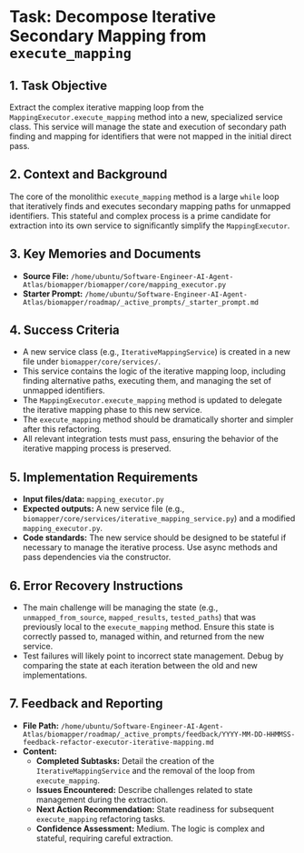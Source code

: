 # Task: Decompose Iterative Secondary Mapping from `execute_mapping`

## 1. Task Objective
Extract the complex iterative mapping loop from the `MappingExecutor.execute_mapping` method into a new, specialized service class. This service will manage the state and execution of secondary path finding and mapping for identifiers that were not mapped in the initial direct pass.

## 2. Context and Background
The core of the monolithic `execute_mapping` method is a large `while` loop that iteratively finds and executes secondary mapping paths for unmapped identifiers. This stateful and complex process is a prime candidate for extraction into its own service to significantly simplify the `MappingExecutor`.

## 3. Key Memories and Documents
- **Source File:** `/home/ubuntu/Software-Engineer-AI-Agent-Atlas/biomapper/biomapper/core/mapping_executor.py`
- **Starter Prompt:** `/home/ubuntu/Software-Engineer-AI-Agent-Atlas/biomapper/roadmap/_active_prompts/_starter_prompt.md`

## 4. Success Criteria
- A new service class (e.g., `IterativeMappingService`) is created in a new file under `biomapper/core/services/`.
- This service contains the logic of the iterative mapping loop, including finding alternative paths, executing them, and managing the set of unmapped identifiers.
- The `MappingExecutor.execute_mapping` method is updated to delegate the iterative mapping phase to this new service.
- The `execute_mapping` method should be dramatically shorter and simpler after this refactoring.
- All relevant integration tests must pass, ensuring the behavior of the iterative mapping process is preserved.

## 5. Implementation Requirements
- **Input files/data:** `mapping_executor.py`
- **Expected outputs:** A new service file (e.g., `biomapper/core/services/iterative_mapping_service.py`) and a modified `mapping_executor.py`.
- **Code standards:** The new service should be designed to be stateful if necessary to manage the iterative process. Use async methods and pass dependencies via the constructor.

## 6. Error Recovery Instructions
- The main challenge will be managing the state (e.g., `unmapped_from_source`, `mapped_results`, `tested_paths`) that was previously local to the `execute_mapping` method. Ensure this state is correctly passed to, managed within, and returned from the new service.
- Test failures will likely point to incorrect state management. Debug by comparing the state at each iteration between the old and new implementations.

## 7. Feedback and Reporting
- **File Path:** `/home/ubuntu/Software-Engineer-AI-Agent-Atlas/biomapper/roadmap/_active_prompts/feedback/YYYY-MM-DD-HHMMSS-feedback-refactor-executor-iterative-mapping.md`
- **Content:**
    - **Completed Subtasks:** Detail the creation of the `IterativeMappingService` and the removal of the loop from `execute_mapping`.
    - **Issues Encountered:** Describe challenges related to state management during the extraction.
    - **Next Action Recommendation:** State readiness for subsequent `execute_mapping` refactoring tasks.
    - **Confidence Assessment:** Medium. The logic is complex and stateful, requiring careful extraction.
